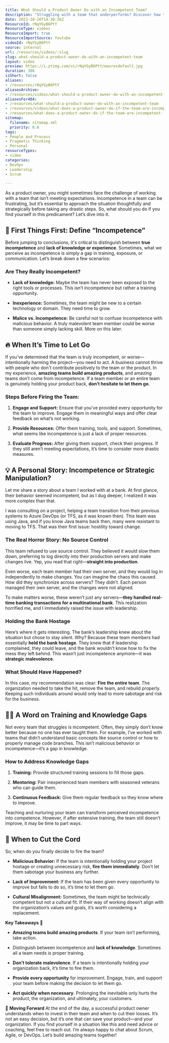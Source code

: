 ```yaml
---
title: What Should a Product Owner Do with an Incompetent Team?
description: "Struggling with a team that underperforms? Discover how to identify true incompetence vs. lack of knowledge in this insightful video! \U0001F4BC\U0001F680 #LeadershipSkills"
date: 2023-10-26T14:30:26Z
ResourceId: rNqYGyB6PtY
ResourceType: videos
ResourceImport: true
ResourceImportSource: Youtube
videoId: rNqYGyB6PtY
source: internal
url: /resources/videos/:slug
slug: what-should-a-product-owner-do-with-an-incompetent-team
layout: video
preview: https://i.ytimg.com/vi/rNqYGyB6PtY/maxresdefault.jpg
duration: 386
isShort: false
aliases:
- /resources/rNqYGyB6PtY
aliasesArchive:
- /resources/videos/what-should-a-product-owner-do-with-an-incompetent-team
aliasesFor404:
- /resources/what-should-a-product-owner-do-with-an-incompetent-team
- /resources/videos/what-does-a-product-owner-do-if-the-team-are-incompetent-
- /resources/what-does-a-product-owner-do-if-the-team-are-incompetent-
sitemap:
  filename: sitemap.xml
  priority: 0.6
tags:
- People and Process
- Pragmatic Thinking
- Personal
resourceTypes:
- video
categories:
- DevOps
- Leadership
- Scrum

---
```

As a product owner, you might sometimes face the challenge of working with a team that isn't meeting expectations. Incompetence in a team can be frustrating, but it’s essential to approach the situation thoughtfully and strategically before taking any drastic steps. So, what should you do if you find yourself in this predicament? Let’s dive into it.

## **🧐 First Things First: Define “Incompetence”**

Before jumping to conclusions, it's critical to distinguish between **true incompetence** and **lack of knowledge or experience**. Sometimes, what we perceive as incompetence is simply a gap in training, exposure, or communication. Let’s break down a few scenarios:

### **Are They Really Incompetent?**

- **Lack of knowledge:** Maybe the team has never been exposed to the right tools or processes. This isn’t incompetence but rather a training opportunity.

- **Inexperience:** Sometimes, the team might be new to a certain technology or domain. They need time to grow.

- **Malice vs. Incompetence:** Be careful not to confuse incompetence with malicious behavior. A truly malevolent team member could be worse than someone simply lacking skill. More on this later.

## **🔥** **When It’s Time to Let Go**

If you’ve determined that the team is truly incompetent, or worse—intentionally harming the project—you need to act. A business cannot thrive with people who don't contribute positively to the team or the product. In my experience, **amazing teams build amazing products**, and amazing teams don’t come from incompetence. If a team member or an entire team is genuinely holding your product back, **don’t hesitate to let them go**.

### **Steps Before Firing the Team:**

1. **Engage and Support:** Ensure that you’ve provided every opportunity for the team to improve. Engage them in meaningful ways and offer clear feedback on what’s not working.

3. **Provide Resources:** Offer them training, tools, and support. Sometimes, what seems like incompetence is just a lack of proper resources.

5. **Evaluate Progress:** After giving them support, check their progress. If they still aren’t meeting expectations, it’s time to consider more drastic measures.

## **💡** **A Personal Story: Incompetence or Strategic Manipulation?**

Let me share a story about a team I worked with at a bank. At first glance, their behavior seemed incompetent, but as I dug deeper, I realized it was more complex than that.

I was consulting on a project, helping a team transition from their previous systems to Azure DevOps (or TFS, as it was known then). This team was using Java, and if you know Java teams back then, many were resistant to moving to TFS. That was their first issue: hostility toward change.

### **The Real Horror Story: No Source Control**

This team refused to use source control. They believed it would slow them down, preferring to log directly into their production servers and make changes live. Yep, you read that right—**straight into production**.

Even worse, each team member had their own server, and they would log in independently to make changes. You can imagine the chaos this caused. How did they synchronize across servers? They didn’t. Each person managed their own server, and the changes were not aligned.

To make matters worse, these weren’t just any servers—**they handled real-time banking transactions for a multinational bank**. This realization horrified me, and I immediately raised the issue with leadership.

### **Holding the Bank Hostage**

Here’s where it gets interesting. The bank’s leadership knew about the situation but chose to stay silent. Why? Because these team members had essentially **held the bank hostage**. They knew that if leadership complained, they could leave, and the bank wouldn’t know how to fix the mess they left behind. This wasn’t just incompetence anymore—it was **strategic malevolence**.

### **What Should Have Happened?**

In this case, my recommendation was clear: **Fire the entire team**. The organization needed to take the hit, remove the team, and rebuild properly. Keeping such individuals around would only lead to more sabotage and risk for the business.

## **👩****‍****🏫** **A Word on Training and Knowledge Gaps**

Not every team that struggles is incompetent. Often, they simply don’t know better because no one has ever taught them. For example, I’ve worked with teams that didn’t understand basic concepts like source control or how to properly manage code branches. This isn’t malicious behavior or incompetence—it’s a gap in knowledge.

### **How to Address Knowledge Gaps**

1. **Training:** Provide structured training sessions to fill those gaps.

3. **Mentoring:** Pair inexperienced team members with seasoned veterans who can guide them.

5. **Continuous Feedback:** Give them regular feedback so they know where to improve.

Teaching and nurturing your team can transform perceived incompetence into competence. However, if after extensive training, the team still doesn’t improve, it may be time to part ways.

## **🚫** **When to Cut the Cord**

So, when do you finally decide to fire the team?

- **Malicious Behavior:** If the team is intentionally holding your project hostage or creating unnecessary risk, **fire them immediately**. Don’t let them sabotage your business any further.

- **Lack of Improvement:** If the team has been given every opportunity to improve but fails to do so, it’s time to let them go.

- **Cultural Misalignment:** Sometimes, the team might be technically competent but not a cultural fit. If their way of working doesn’t align with the organization’s values and goals, it’s worth considering a replacement.

**Key Takeaways** **📝**

- **Amazing teams build amazing products**. If your team isn’t performing, take action.

- Distinguish between incompetence and **lack of knowledge**. Sometimes all a team needs is proper training.

- **Don’t tolerate malevolence**. If a team is intentionally holding your organization back, it’s time to fire them.

- **Provide every opportunity** for improvement. Engage, train, and support your team before making the decision to let them go.

- **Act quickly when necessary**. Prolonging the inevitable only hurts the product, the organization, and ultimately, your customers.

**🚀** **Moving Forward** At the end of the day, a successful product owner understands when to invest in their team and when to cut their losses. It’s not an easy decision, but it’s one that can save your product—and your organization. If you find yourself in a situation like this and need advice or coaching, feel free to reach out. I’m always happy to chat about Scrum, Agile, or DevOps. Let’s build amazing teams together!
